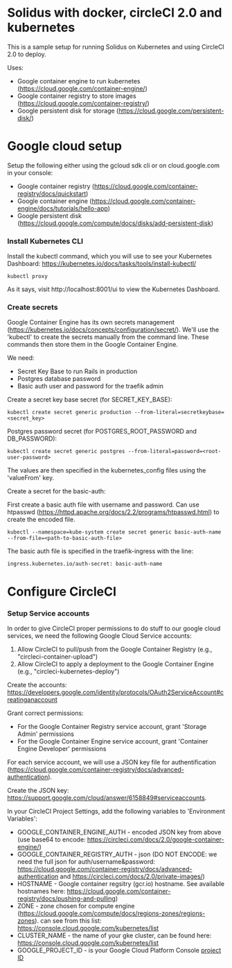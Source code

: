 # Solidus with docker, circleCI 2.0 and kubernetes

This is a sample setup for running Solidus on Kubernetes and using CircleCI 2.0 to deploy.

Uses:
- Google container engine to run kubernetes (https://cloud.google.com/container-engine/)
- Google container registry to store images (https://cloud.google.com/container-registry/)
- Google persistent disk for storage (https://cloud.google.com/persistent-disk/)

# Google cloud setup

Setup the following either using the gcloud sdk cli or on cloud.google.com in your console:

- Google container registry (https://cloud.google.com/container-registry/docs/quickstart)
- Google container engine (https://cloud.google.com/container-engine/docs/tutorials/hello-app)
- Google persistent disk (https://cloud.google.com/compute/docs/disks/add-persistent-disk)

### Install Kubernetes CLI

Install the kubectl command, which you will use to see your Kubernetes Dashboard:
https://kubernetes.io/docs/tasks/tools/install-kubectl/

```
kubectl proxy
```

As it says, visit http://localhost:8001/ui to view the Kubernetes Dashboard.

### Create secrets

Google Container Engine has its own secrets management (https://kubernetes.io/docs/concepts/configuration/secret/). We'll use the 'kubectl' to create the secrets manually from the command line. These commands then store them in the Google Container Engine.

We need:
- Secret Key Base to run Rails in production
- Postgres database password
- Basic auth user and password for the traefik admin

Create a secret key base secret (for SECRET_KEY_BASE):
```
kubectl create secret generic production --from-literal=secretkeybase=<secret_key>
```

Postgres password secret (for POSTGRES_ROOT_PASSWORD and DB_PASSWORD):
```
kubectl create secret generic postgres --from-literal=password=<root-user-password>
```

The values are then specified in the kubernetes_config files using the 'valueFrom' key.

Create a secret for the basic-auth:

First create a basic auth file with username and password. Can use htpasswd (https://httpd.apache.org/docs/2.2/programs/htpasswd.html) to create the encoded file.

```
kubectl --namespace=kube-system create secret generic basic-auth-name --from-file=<path-to-basic-auth-file>
```

The basic auth file is specified in the traefik-ingress with the line:
```
ingress.kubernetes.io/auth-secret: basic-auth-name
```

# Configure CircleCI

### Setup Service accounts

In order to give CircleCI proper permissions to do stuff to our google cloud services, we need the following Google Cloud Service accounts:
1. Allow CircleCI to pull/push from the Google Container Registry (e.g., "circleci-container-upload")
2. Allow CircleCI to apply a deployment to the Google Container Engine (e.g., "circleci-kubernetes-deploy")

Create the accounts:
https://developers.google.com/identity/protocols/OAuth2ServiceAccount#creatinganaccount

Grant correct permissions:
- For the Google Container Registry service account, grant 'Storage Admin' permissions
- For the Google Container Engine service account, grant 'Container Engine Developer' permissions

For each service account, we will use a JSON key file for authentification (https://cloud.google.com/container-registry/docs/advanced-authentication).

Create the JSON key: https://support.google.com/cloud/answer/6158849#serviceaccounts.


In your CircleCI Project Settings, add the following variables to 'Environment Variables':
- GOOGLE_CONTAINER_ENGINE_AUTH - encoded JSON key from above (use base64 to encode: https://circleci.com/docs/2.0/google-container-engine/)
- GOOGLE_CONTAINER_REGISTRY_AUTH - json (DO NOT ENCODE: we need the full json for auth/username&password: https://cloud.google.com/container-registry/docs/advanced-authentication and https://circleci.com/docs/2.0/private-images/)
- HOSTNAME - Google container regsitry (gcr.io) hostname. See available hostnames here: https://cloud.google.com/container-registry/docs/pushing-and-pulling)
- ZONE - zone chosen for compute engine (https://cloud.google.com/compute/docs/regions-zones/regions-zones). can see from this list: https://console.cloud.google.com/kubernetes/list
- CLUSTER_NAME - the name of your gke cluster, can be found here: https://console.cloud.google.com/kubernetes/list
- GOOGLE_PROJECT_ID - is your Google Cloud Platform Console [project ID](https://support.google.com/cloud/answer/6158840)
